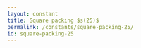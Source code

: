 ```yaml
---
layout: constant
title: Square packing $s(25)$
permalink: /constants/square-packing-25/
id: square-packing-25
---
```

